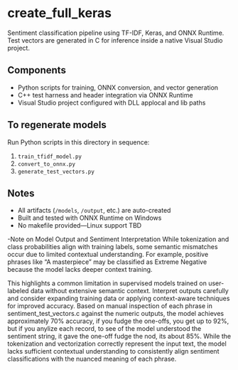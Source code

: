 # create_full_keras

Sentiment classification pipeline using TF-IDF, Keras, and ONNX Runtime.  
Test vectors are generated in C for inference inside a native Visual Studio project.

## Components
- Python scripts for training, ONNX conversion, and vector generation
- C++ test harness and header integration via ONNX Runtime
- Visual Studio project configured with DLL applocal and lib paths

## To regenerate models
Run Python scripts in this directory in sequence:
1. `train_tfidf_model.py`
2. `convert_to_onnx.py`
3. `generate_test_vectors.py`

## Notes
- All artifacts (`/models`, `/output`, etc.) are auto-created
- Built and tested with ONNX Runtime on Windows
- No makefile provided—Linux support TBD

-Note on Model Output and Sentiment Interpretation
While tokenization and class probabilities align with training labels, some semantic mismatches occur due to limited contextual understanding. For example, positive phrases like “A masterpiece” may be classified as Extreme Negative because the model lacks deeper context training.

This highlights a common limitation in supervised models trained on user-labeled data without extensive semantic context. Interpret outputs carefully and consider expanding training data or applying context-aware techniques for improved accuracy. Based on manual inspection of each phrase in sentiment_test_vectors.c against the numeric outputs, the model achieves approximately 70% accuracy, if you fudge the one-offs, you get up to 92%, but if you anylize each record, to see of the model understood the sentiment string, it gave the one-off fudge the nod, its about 85%. While the tokenization and vectorization correctly represent the input text, the model lacks sufficient contextual understanding to consistently align sentiment classifications with the nuanced meaning of each phrase.
